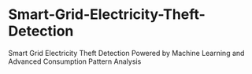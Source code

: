 # Smart-Grid-Electricity-Theft-Detection
Smart Grid Electricity Theft Detection Powered by Machine Learning and Advanced Consumption Pattern Analysis
